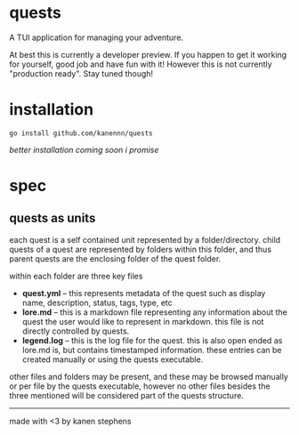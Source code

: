 # quests

A TUI application for managing your adventure.

At best this is currently a developer preview. If you happen to get it working for yourself, good job and have fun with it! However this is not currently "production ready". Stay tuned though!

# installation

`go install github.com/kanennn/quests`

_better installation coming soon i promise_

# spec

## quests as units

each quest is a self contained unit represented by a folder/directory. child quests of a quest are represented by folders within this folder, and thus parent quests are the enclosing folder of the quest folder.

within each folder are three key files 
- **quest.yml** – this represents metadata of the quest such as display name, description, status, tags, type, etc
- **lore.md** – this is a markdown file representing any information about the quest the user would like to represent in markdown. this file is not directly controlled by quests.
- **legend.log** – this is the log file for the quest. this is also open ended as lore.md is, but contains timestamped information. these entries can be created manually or using the quests executable.

other files and folders may be present, and these may be browsed manually or per file by the quests executable, however no other files besides the three mentioned will be considered part of the quests structure. 



---

made with <3 by kanen stephens
